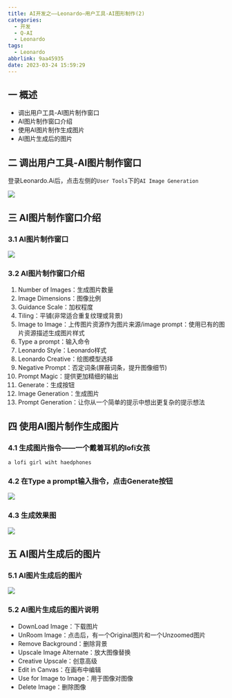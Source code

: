 ```yaml
---
title: AI开发之——Leonardo—用户工具-AI图形制作(2)
categories:
  - 开发
  - Q-AI
  - Leonardo
tags:
  - Leonardo
abbrlink: 9aa45935
date: 2023-03-24 15:59:29
---
```

## 一 概述

* 调出用户工具-AI图片制作窗口
* AI图片制作窗口介绍
* 使用AI图片制作生成图片
* AI图片生成后的图片

<!--more-->

## 二 调出用户工具-AI图片制作窗口

登录Leonardo.Ai后，点击左侧的`User Tools`下的`AI Image Generation`

![][1]

## 三 AI图片制作窗口介绍

### 3.1 AI图片制作窗口

![][2]

### 3.2 AI图片制作窗口介绍

1. Number of Images：生成图片数量
2. Image Dimensions：图像比例
3. Guidance Scale：加权程度
4. Tiling：平铺(非常适合重复纹理或背景)
5. Image to Image：上传图片资源作为图片来源/image prompt：使用已有的图片资源描述生成图片样式
6. Type a prompt：输入命令
7. Leonardo Style：Leonardo样式
8. Leonardo Creative：绘图模型选择
9. Negative Prompt：否定词条(屏蔽词条，提升图像细节)
10. Prompt Magic：提供更加精细的输出
11. Generate：生成按钮
12. Image Generation：生成图片
13. Prompt Generation：让你从一个简单的提示中想出更复杂的提示想法

## 四 使用AI图片制作生成图片

### 4.1 生成图片指令——一个戴着耳机的lofi女孩

```
a lofi girl wiht haedphones
```

### 4.2 在Type a prompt输入指令，点击Generate按钮

![][3]

### 4.3 生成效果图
![][4]

## 五 AI图片生成后的图片

### 5.1 AI图片生成后的图片

![][5]

### 5.2 AI图片生成后的图片说明

* DownLoad Image：下载图片
* UnRoom Image：点击后，有一个Original图片和一个Unzoomed图片
* Remove Background：删除背景
* Upscale Image Alternate：放大图像替换
* Creative Upscale：创意高级
* Edit in Canvas：在画布中编辑
* Use for Image to Image：用于图像对图像
* Delete Image：删除图像



[1]:https://raw.githubusercontent.com/PGzxc/CDN/master/blog-ai/ai-leonardo-aiimage-left-menu.png
[2]:https://raw.githubusercontent.com/PGzxc/CDN/master/blog-ai/ai-leonardo-aiimage-tools-intro.png
[3]:https://raw.githubusercontent.com/PGzxc/CDN/master/blog-ai/ai-leonardo-aiimage-tools-generate.png
[4]:https://raw.githubusercontent.com/PGzxc/CDN/master/blog-ai/ai-leonardo-aiimage-tools-generate-imgs.png
[5]:https://raw.githubusercontent.com/PGzxc/CDN/master/blog-ai/ai-leonardo-aiimage-img-tool-explain.png